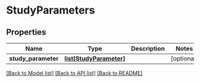 # StudyParameters

## Properties
Name | Type | Description | Notes
------------ | ------------- | ------------- | -------------
**study_parameter** | [**list[StudyParameter]**](StudyParameter.md) |  | [optional] 

[[Back to Model list]](../README.md#documentation-for-models) [[Back to API list]](../README.md#documentation-for-api-endpoints) [[Back to README]](../README.md)


